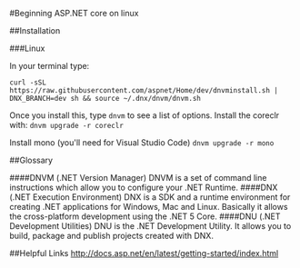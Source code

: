 #Beginning ASP.NET core on linux 

##Installation 

###Linux

In your terminal type:

```curl -sSL https://raw.githubusercontent.com/aspnet/Home/dev/dnvminstall.sh | DNX_BRANCH=dev sh && source ~/.dnx/dnvm/dnvm.sh```

Once you install this, type ```dnvm``` to see a list of options.
Install the coreclr with:
```dnvm upgrade -r coreclr```

Install mono (you'll need for Visual Studio Code)
```dnvm upgrade -r mono```







##Glossary

####DNVM (.NET Version Manager)
DNVM is a set of command line instructions which allow you to configure your .NET Runtime.
####DNX (.NET Execution Environment)
DNX is a SDK and a runtime environment for creating .NET applications for Windows, Mac and Linux. Basically it allows the cross-platform development using the .NET 5 Core.
####DNU (.NET Development Utilities)
DNU is the .NET Development Utility. It allows you to build, package and publish projects created with DNX.



##Helpful Links
http://docs.asp.net/en/latest/getting-started/index.html




